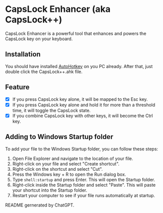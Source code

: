 # CapsLock Enhancer (aka CapsLock++)

CapsLock Enhancer is a powerful tool that enhances and powers the CapsLock key on your keyboard. 

## Installation

You should have installed [AutoHotkey](https://www.autohotkey.com/download/) on you PC already.
After that, just double click the CapsLock++.ahk file.

## Feature

- [x] If you press CapsLock key alone, it will be mapped to the Esc key. 
- [x] If you press CapsLock key alone and hold it for more than a threshold time, it will toggle the CapsLock state. 
- [x] If you combine CapsLock key with other keys, it will become the Ctrl key.

## Adding to Windows Startup folder

To add your file to the Windows Startup folder, you can follow these steps:

1. Open File Explorer and navigate to the location of your file.
2. Right-click on your file and select "Create shortcut".
3. Right-click on the shortcut and select "Cut".
4. Press the Windows key + R to open the Run dialog box.
5. Type `shell:startup` and press Enter. This will open the Startup folder.
6. Right-click inside the Startup folder and select "Paste". This will paste your shortcut into the Startup folder.
7. Restart your computer to see if your file runs automatically at startup.

README gernerated by ChatGPT.
